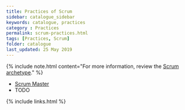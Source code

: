 ```yaml
---
title: Practices of Scrum
sidebar: catalogue_sidebar
keywords: catalogue, practices
category : Practices
permalink: scrum-practices.html
tags: [Practices, Scrum]
folder: catalogue
last_updated: 25 May 2019
---
```


{% include note.html content="For more information, review the [Scrum archetype](/archetype/Scrum)." %}

* [Scrum Master](practices-scrum-scrummaster)
* TODO

{% include links.html %}
